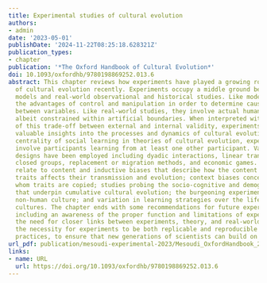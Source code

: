 ```yaml
---
title: Experimental studies of cultural evolution
authors:
- admin
date: '2023-05-01'
publishDate: '2024-11-22T08:25:18.628321Z'
publication_types:
- chapter
publication: '*The Oxford Handbook of Cultural Evolution*'
doi: 10.1093/oxfordhb/9780198869252.013.6
abstract: This chapter reviews how experiments have played a growing role in the study
  of cultural evolution recently. Experiments occupy a middle ground between formal
  models and real-world observational and historical studies. Like models, they offer
  the advantages of control and manipulation in order to determine causal relations
  between variables. Like real-world studies, they involve actual human behaviour,
  albeit constrained within artificial boundaries. When interpreted within the context
  of this trade-off between external and internal validity, experiments can provide
  valuable insights into the processes and dynamics of cultural evolution. Given the
  centrality of social learning in theories of cultural evolution, experiments typically
  involve participants learning from at least one other participant. Various experimental
  designs have been employed including dyadic interactions, linear transmission chains,
  closed groups, replacement or migration methods, and economic games. Key findings
  relate to content and inductive biases that describe how the content of cultural
  traits affects their transmission and evolution; context biases concerning from
  whom traits are copied; studies probing the socio-cognitive and demographic factors
  that underpin cumulative cultural evolution; the burgeoning experimental study of
  non-human culture; and variation in learning strategies over the lifetime and across
  cultures. The chapter ends with some recommendations for future experimental research,
  including an awareness of the proper function and limitations of experimental methods;
  the need for closer links between experiments, theory, and real-world data; and
  the necessity for experiments to be both replicable and reproducible via open science
  practices, to ensure that new generations of scientists can build on reliable knowledge.
url_pdf: publication/mesoudi-experimental-2023/Mesoudi_OxfordHandbook_2023.pdf
links:
- name: URL
  url: https://doi.org/10.1093/oxfordhb/9780198869252.013.6
---
```

